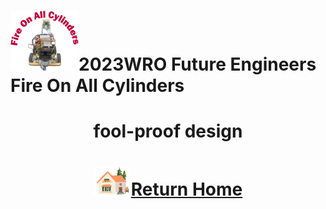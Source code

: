 ![LOGO](../../other/img/logo.png)2023WRO Future Engineers Fire On All Cylinders  
====
# <div align="center">fool-proof design</div> 

# <div align="center">![HOME](../../other/img/Home.png)[Return Home](../../)</div>  

